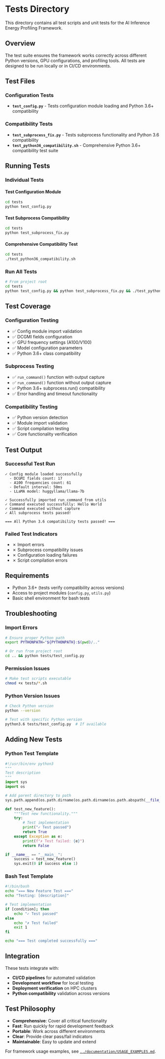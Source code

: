 # Tests Directory

This directory contains all test scripts and unit tests for the AI Inference Energy Profiling Framework.

## Overview

The test suite ensures the framework works correctly across different Python versions, GPU configurations, and profiling tools. All tests are designed to be run locally or in CI/CD environments.

## Test Files

### **Configuration Tests**
- **`test_config.py`** - Tests configuration module loading and Python 3.6+ compatibility

### **Compatibility Tests**  
- **`test_subprocess_fix.py`** - Tests subprocess functionality and Python 3.6 compatibility
- **`test_python36_compatibility.sh`** - Comprehensive Python 3.6+ compatibility test suite

## Running Tests

### Individual Tests

#### Test Configuration Module
```bash
cd tests
python test_config.py
```

#### Test Subprocess Compatibility
```bash
cd tests  
python test_subprocess_fix.py
```

#### Comprehensive Compatibility Test
```bash
cd tests
./test_python36_compatibility.sh
```

### Run All Tests
```bash
# From project root
cd tests
python test_config.py && python test_subprocess_fix.py && ./test_python36_compatibility.sh
```

## Test Coverage

### Configuration Testing
- ✅ Config module import validation
- ✅ DCGMI fields configuration
- ✅ GPU frequency settings (A100/V100)
- ✅ Model configuration parameters
- ✅ Python 3.6+ class compatibility

### Subprocess Testing  
- ✅ `run_command()` function with output capture
- ✅ `run_command()` function without output capture
- ✅ Python 3.6+ subprocess.run() compatibility
- ✅ Error handling and timeout functionality

### Compatibility Testing
- ✅ Python version detection
- ✅ Module import validation
- ✅ Script compilation testing
- ✅ Core functionality verification

## Test Output

### Successful Test Run
```
✓ Config module loaded successfully
  - DCGMI fields count: 17
  - A100 frequencies count: 61
  - Default interval: 50ms
  - LLaMA model: huggyllama/llama-7b

✓ Successfully imported run_command from utils
✓ Command executed successfully: Hello World
✓ Command executed without capture
✓ All subprocess tests passed!

=== All Python 3.6 compatibility tests passed! ===
```

### Failed Test Indicators
- ✗ Import errors
- ✗ Subprocess compatibility issues  
- ✗ Configuration loading failures
- ✗ Script compilation errors

## Requirements

- Python 3.6+ (tests verify compatibility across versions)
- Access to project modules (`config.py`, `utils.py`)
- Basic shell environment for bash tests

## Troubleshooting

### Import Errors
```bash
# Ensure proper Python path
export PYTHONPATH="${PYTHONPATH}:$(pwd)/.."

# Or run from project root
cd .. && python tests/test_config.py
```

### Permission Issues
```bash
# Make test scripts executable
chmod +x tests/*.sh
```

### Python Version Issues
```bash
# Check Python version
python --version

# Test with specific Python version
python3.6 tests/test_config.py  # If available
```

## Adding New Tests

### Python Test Template
```python
#!/usr/bin/env python3
"""
Test description
"""
import sys
import os

# Add parent directory to path
sys.path.append(os.path.dirname(os.path.dirname(os.path.abspath(__file__))))

def test_new_feature():
    """Test new functionality."""
    try:
        # Test implementation
        print("✓ Test passed")
        return True
    except Exception as e:
        print(f"✗ Test failed: {e}")
        return False

if __name__ == "__main__":
    success = test_new_feature()
    sys.exit(0 if success else 1)
```

### Bash Test Template
```bash
#!/bin/bash
echo "=== New Feature Test ==="
echo "Testing: [description]"

# Test implementation
if [condition]; then
    echo "✓ Test passed"
else
    echo "✗ Test failed"
    exit 1
fi

echo "=== Test completed successfully ==="
```

## Integration

These tests integrate with:
- **CI/CD pipelines** for automated validation
- **Development workflow** for local testing
- **Deployment verification** on HPC clusters
- **Python compatibility** validation across versions

## Test Philosophy

- **Comprehensive**: Cover all critical functionality
- **Fast**: Run quickly for rapid development feedback  
- **Portable**: Work across different environments
- **Clear**: Provide clear pass/fail indicators
- **Maintainable**: Easy to update and extend

For framework usage examples, see [`../documentation/USAGE_EXAMPLES.md`](../documentation/USAGE_EXAMPLES.md).

